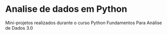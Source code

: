 # Analise de dados em Python
 Mini-projetos realizados durante o curso Python Fundamentos Para Análise de Dados 3.0
